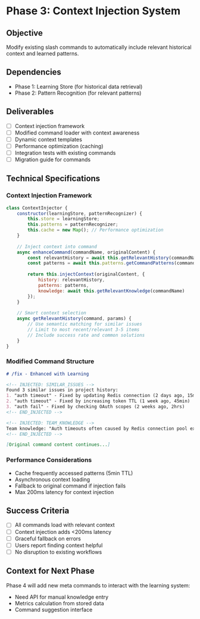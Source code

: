 # Phase 3: Context Injection System

## Objective
Modify existing slash commands to automatically include relevant historical context and learned patterns.

## Dependencies
- Phase 1: Learning Store (for historical data retrieval)
- Phase 2: Pattern Recognition (for relevant patterns)

## Deliverables
- [ ] Context injection framework
- [ ] Modified command loader with context awareness
- [ ] Dynamic context templates
- [ ] Performance optimization (caching)
- [ ] Integration tests with existing commands
- [ ] Migration guide for commands

## Technical Specifications

### Context Injection Framework
```javascript
class ContextInjector {
    constructor(learningStore, patternRecognizer) {
        this.store = learningStore;
        this.patterns = patternRecognizer;
        this.cache = new Map(); // Performance optimization
    }
    
    // Inject context into command
    async enhanceCommand(commandName, originalContent) {
        const relevantHistory = await this.getRelevantHistory(commandName);
        const patterns = await this.patterns.getCommandPatterns(commandName);
        
        return this.injectContext(originalContent, {
            history: relevantHistory,
            patterns: patterns,
            knowledge: await this.getRelevantKnowledge(commandName)
        });
    }
    
    // Smart context selection
    async getRelevantHistory(command, params) {
        // Use semantic matching for similar issues
        // Limit to most recent/relevant 3-5 items
        // Include success rate and common solutions
    }
}
```

### Modified Command Structure
```markdown
# /fix - Enhanced with Learning

<!-- INJECTED: SIMILAR_ISSUES -->
Found 3 similar issues in project history:
1. "auth timeout" - Fixed by updating Redis connection (2 days ago, 15min)
2. "auth timeout" - Fixed by increasing token TTL (1 week ago, 45min)
3. "auth fail" - Fixed by checking OAuth scopes (2 weeks ago, 2hrs)
<!-- END_INJECTED -->

<!-- INJECTED: TEAM_KNOWLEDGE -->
Team knowledge: "Auth timeouts often caused by Redis connection pool exhaustion"
<!-- END_INJECTED -->

[Original command content continues...]
```

### Performance Considerations
- Cache frequently accessed patterns (5min TTL)
- Asynchronous context loading
- Fallback to original command if injection fails
- Max 200ms latency for context injection

## Success Criteria
- [ ] All commands load with relevant context
- [ ] Context injection adds <200ms latency
- [ ] Graceful fallback on errors
- [ ] Users report finding context helpful
- [ ] No disruption to existing workflows

## Context for Next Phase
Phase 4 will add new meta commands to interact with the learning system:
- Need API for manual knowledge entry
- Metrics calculation from stored data
- Command suggestion interface